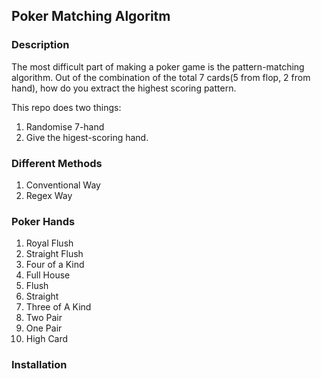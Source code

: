 ## Poker Matching Algoritm

### Description
The most difficult part of making a poker game is the pattern-matching algorithm. 
Out of the combination of the total 7 cards(5 from flop, 2 from hand), how do you extract the highest scoring pattern. 

This repo does two things: 
1) Randomise 7-hand
2) Give the higest-scoring hand.

### Different Methods

1. Conventional Way
2. Regex Way

### Poker Hands 

1. Royal Flush
2. Straight Flush 
3. Four of a Kind
4. Full House
5. Flush
6. Straight
7. Three of A Kind
8. Two Pair
9. One Pair
10. High Card 

### Installation



